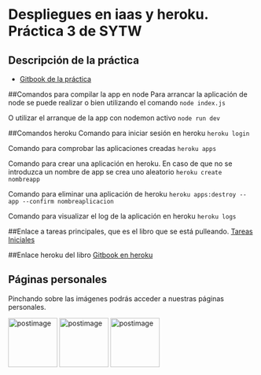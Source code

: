 # Despliegues en iaas y heroku. Práctica 3 de SYTW


## Descripción de la práctica
 * [Gitbook de la práctica](https://crguezl.github.io/ull-esit-1617/practicas/practicaiaas.html)

##Comandos para compilar la app en node
Para arrancar la aplicación de node se puede realizar o bien utilizando el comando
`node index.js`

O utilizar el arranque de la app con nodemon activo
`node run dev`

##Comandos heroku
Comando para iniciar sesión en heroku
`heroku login`

Comando para comprobar las aplicaciones creadas
`heroku apps`

Comando para crear una aplicación en heroku. En caso de que no se introduzca un nombre de app se crea uno aleatorio
`heroku create nombreapp`

Comando para eliminar una aplicación de heroku
`heroku apps:destroy --app --confirm nombreaplicacion`

Comando para visualizar el log de la aplicación en heroku
`heroku logs`

##Enlace a tareas principales, que es el libro que se está pulleando.
[Tareas Iniciales](https://github.com/ULL-ESIT-SYTW-1617/tareas-iniciales-rafadanipedro)

##Enlace heroku del libro
[Gitbook en heroku](https://p3-sytw-rafadanipedro.herokuapp.com/)

## Páginas personales

Pinchando sobre las imágenes podrás acceder a nuestras páginas personales.

<a href='https://rafaherrero.github.io' target='_blank'><img src='https://avatars2.githubusercontent.com/u/11819652?v=3&s=400' border='0' alt='postimage' width='100px'/></a> <a href='https://danielramosacosta.github.io/' target='_blank'><img src='https://avatars2.githubusercontent.com/u/11427028?v=3&s=400' border='0' alt='postimage' width='100px'/></a> <a href='https://alu0100505078.github.io/' target='_blank'><img src='https://avatars3.githubusercontent.com/u/14938442?v=3&s=400' border='0' alt='postimage' width='100px'/></a>